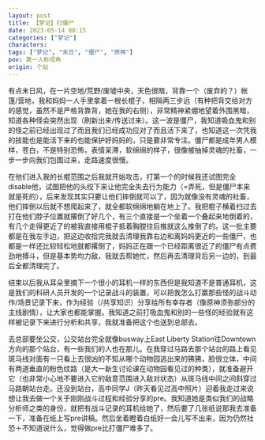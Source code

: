 ```yaml
---
layout: post
title: 【梦记】打僵尸
date: 2023-05-14 08:15
categories: ["梦记"]
characters: 
tags: ["梦记", "末日", "僵尸", "原神"]
pov: 第一人称视角
origin: 个站
---
```


有点末日风，在一片空地/荒野/废墟中央，天色很暗，背靠一个（废弃的？）帐篷/营地，我和妈妈一人手里拿着一根长棍子，相隔两三步远（有种把背交给对方的感觉，虽然不是严格背靠背，她在我的右侧），非常精神紧绷地望着外围黑暗，知道各种怪会突然出现（刷新出来/传送过来）。这一波是僵尸，我知道吸血鬼和别的怪之前已经出现过了而且我们已经成功应对了而且活下来了，也知道这一次凭我的技能也是能活下来的也能保护好妈妈的，只是要非常专注。僵尸都是成年男人模样，苍白，不是特别恐怖，表情呆滞，软绵绵的样子，很像被抽掉灵魂的社畜，一步一步向我们包围过来，走路速度很慢。

在他们进入我的长棍范围之后我就开始攻击，打第一个的时候我还试图完全disable他，试图把他的头绞下来让他完全失去行为能力（=弄死，但是僵尸本来就是死的），后来发现其实只要让他们摔倒就可以了，因为就像没有灵魂的社畜，他们摔倒以后就不想爬起来了，就全都软绵绵地躺在地上了。我把棍子横着扫过去打在他们脖子位置就撂倒了好几个，有三个直接是一个垒着一个叠起来地倒着的，有几个走得更近了的被我直接用棍子抵着胸膛往后推就这么推倒了的。这一批主要都是在我左手边，把这边收拾完我就去清理我靠右边和离妈妈更近的一些僵尸，也都是一样还比较轻松地就都撂倒了，妈妈正在跟一个已经距离很近了的僵尸有点费劲地搏斗，但是基本势均力敌，我就去帮她忙，然后再去清理背后另一边的，到最后全都清理完了。

结束以后我从耳朵里摘下一个很小的耳机一样的东西但是我知道不是普通耳机，这是我们的科研人员开发的一个记录战斗的装置，可以把我怎么打赢那些怪的战斗动作/场景记录下来，作为经验（/共享知识）分享给所有幸存者（像原神须弥部分的主线剧情），让大家也都能掌握。我知道之前打吸血鬼和别的一些怪的经验就有这样被记录下来进行分析和共享，我就准备把这个也送到总部去。

去总部要坐公交，公交站台完全就像busway上East Liberty Station往Downtown方向的那个站台，有一些我们的人也在那儿。在我穿过马路去那个站台的路上看见斑马线对面有一只看上去很凶的不知从哪个动物园逃出来的狒狒，脸很立体，中间有两道垂直的粉色纹路（是大一新生讨论课在动物园看见过的种类），就准备避开它（也非常小心地不要进入它的敌意范围进入敌对状态）从斑马线中间之间斜穿过马路朝站台走。还没到站台，高中同学J（昨天看见过高中照片）迎着我走过来说想让我去做一个关于刚刚战斗过程和经验分享的pre。我知道她是类似我们的战略分析师之类的身份，就把有战斗记录的耳机给她了，然后要了几张纸说那我去准备一下，准备在纸上写pre讲稿。然后坐着瞪着白纸好一会儿写不出来，因为仍然社恐＋不知道说什么，觉得做pre比打僵尸难多了。
